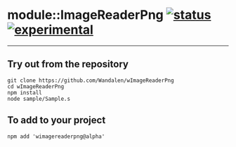 
# module::ImageReaderPng  [![status](https://github.com/Wandalen/wImageReaderPng/workflows/publish/badge.svg)](https://github.com/Wandalen/wImageReaderPng/actions?query=workflow%3Apublish) [![experimental](https://img.shields.io/badge/stability-experimental-orange.svg)](https://github.com/emersion/stability-badges#experimental)

___

## Try out from the repository
```
git clone https://github.com/Wandalen/wImageReaderPng
cd wImageReaderPng
npm install
node sample/Sample.s
```

## To add to your project
```
npm add 'wimagereaderpng@alpha'
```





